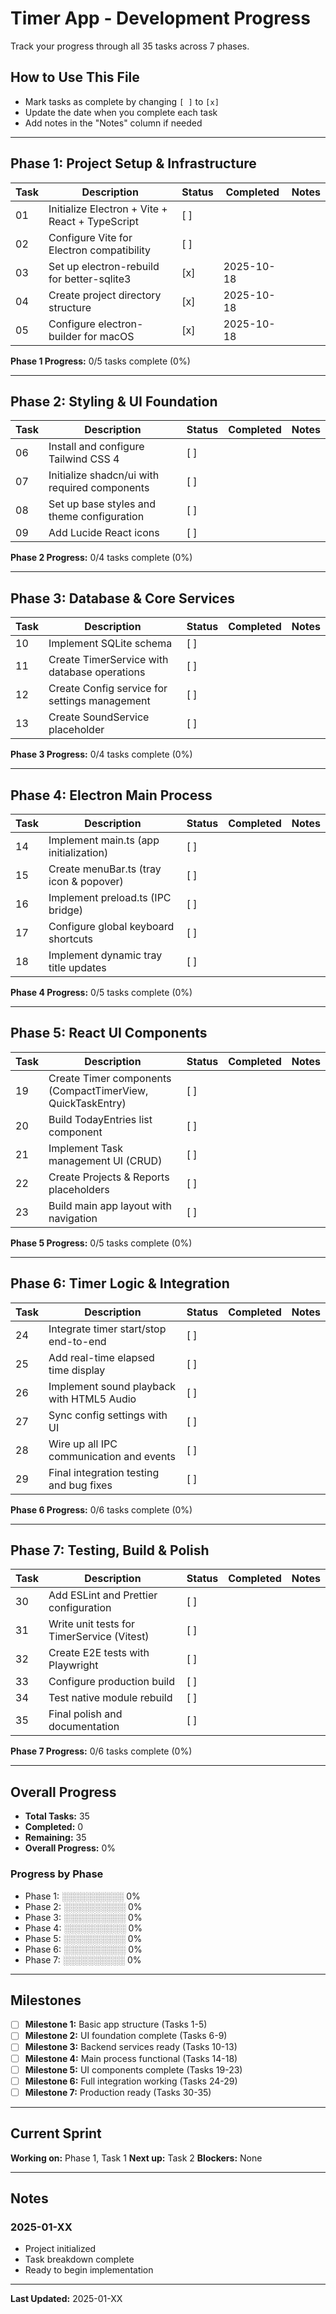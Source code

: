 # Timer App - Development Progress

Track your progress through all 35 tasks across 7 phases.

## How to Use This File
- Mark tasks as complete by changing `[ ]` to `[x]`
- Update the date when you complete each task
- Add notes in the "Notes" column if needed

---

## Phase 1: Project Setup & Infrastructure

| Task | Description | Status | Completed | Notes |
|------|-------------|--------|-----------|-------|
| 01 | Initialize Electron + Vite + React + TypeScript | [ ] | | |
| 02 | Configure Vite for Electron compatibility | [ ] | | |
| 03 | Set up electron-rebuild for better-sqlite3 | [x] | 2025-10-18 | | |
| 04 | Create project directory structure | [x] | 2025-10-18 | | |
| 05 | Configure electron-builder for macOS | [x] | 2025-10-18 | | |

**Phase 1 Progress:** 0/5 tasks complete (0%)

---

## Phase 2: Styling & UI Foundation

| Task | Description | Status | Completed | Notes |
|------|-------------|--------|-----------|-------|
| 06 | Install and configure Tailwind CSS 4 | [ ] | | |
| 07 | Initialize shadcn/ui with required components | [ ] | | |
| 08 | Set up base styles and theme configuration | [ ] | | |
| 09 | Add Lucide React icons | [ ] | | |

**Phase 2 Progress:** 0/4 tasks complete (0%)

---

## Phase 3: Database & Core Services

| Task | Description | Status | Completed | Notes |
|------|-------------|--------|-----------|-------|
| 10 | Implement SQLite schema | [ ] | | |
| 11 | Create TimerService with database operations | [ ] | | |
| 12 | Create Config service for settings management | [ ] | | |
| 13 | Create SoundService placeholder | [ ] | | |

**Phase 3 Progress:** 0/4 tasks complete (0%)

---

## Phase 4: Electron Main Process

| Task | Description | Status | Completed | Notes |
|------|-------------|--------|-----------|-------|
| 14 | Implement main.ts (app initialization) | [ ] | | |
| 15 | Create menuBar.ts (tray icon & popover) | [ ] | | |
| 16 | Implement preload.ts (IPC bridge) | [ ] | | |
| 17 | Configure global keyboard shortcuts | [ ] | | |
| 18 | Implement dynamic tray title updates | [ ] | | |

**Phase 4 Progress:** 0/5 tasks complete (0%)

---

## Phase 5: React UI Components

| Task | Description | Status | Completed | Notes |
|------|-------------|--------|-----------|-------|
| 19 | Create Timer components (CompactTimerView, QuickTaskEntry) | [ ] | | |
| 20 | Build TodayEntries list component | [ ] | | |
| 21 | Implement Task management UI (CRUD) | [ ] | | |
| 22 | Create Projects & Reports placeholders | [ ] | | |
| 23 | Build main app layout with navigation | [ ] | | |

**Phase 5 Progress:** 0/5 tasks complete (0%)

---

## Phase 6: Timer Logic & Integration

| Task | Description | Status | Completed | Notes |
|------|-------------|--------|-----------|-------|
| 24 | Integrate timer start/stop end-to-end | [ ] | | |
| 25 | Add real-time elapsed time display | [ ] | | |
| 26 | Implement sound playback with HTML5 Audio | [ ] | | |
| 27 | Sync config settings with UI | [ ] | | |
| 28 | Wire up all IPC communication and events | [ ] | | |
| 29 | Final integration testing and bug fixes | [ ] | | |

**Phase 6 Progress:** 0/6 tasks complete (0%)

---

## Phase 7: Testing, Build & Polish

| Task | Description | Status | Completed | Notes |
|------|-------------|--------|-----------|-------|
| 30 | Add ESLint and Prettier configuration | [ ] | | |
| 31 | Write unit tests for TimerService (Vitest) | [ ] | | |
| 32 | Create E2E tests with Playwright | [ ] | | |
| 33 | Configure production build | [ ] | | |
| 34 | Test native module rebuild | [ ] | | |
| 35 | Final polish and documentation | [ ] | | |

**Phase 7 Progress:** 0/6 tasks complete (0%)

---

## Overall Progress

- **Total Tasks:** 35
- **Completed:** 0
- **Remaining:** 35
- **Overall Progress:** 0%

### Progress by Phase
- Phase 1: ░░░░░░░░░░ 0%
- Phase 2: ░░░░░░░░░░ 0%
- Phase 3: ░░░░░░░░░░ 0%
- Phase 4: ░░░░░░░░░░ 0%
- Phase 5: ░░░░░░░░░░ 0%
- Phase 6: ░░░░░░░░░░ 0%
- Phase 7: ░░░░░░░░░░ 0%

---

## Milestones

- [ ] **Milestone 1:** Basic app structure (Tasks 1-5)
- [ ] **Milestone 2:** UI foundation complete (Tasks 6-9)
- [ ] **Milestone 3:** Backend services ready (Tasks 10-13)
- [ ] **Milestone 4:** Main process functional (Tasks 14-18)
- [ ] **Milestone 5:** UI components complete (Tasks 19-23)
- [ ] **Milestone 6:** Full integration working (Tasks 24-29)
- [ ] **Milestone 7:** Production ready (Tasks 30-35)

---

## Current Sprint

**Working on:** Phase 1, Task 1
**Next up:** Task 2
**Blockers:** None

---

## Notes

### 2025-01-XX
- Project initialized
- Task breakdown complete
- Ready to begin implementation

---

**Last Updated:** 2025-01-XX
